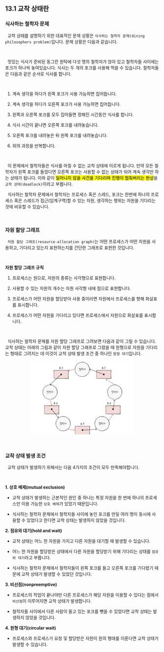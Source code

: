 ## 13.1 교착 상태란

### 식사하는 철학자 문제

&nbsp;&nbsp;교착 상태를 설명하기 위한 대표적인 문제 상황은 `식사하는 철학자 문제(dining philosophers problem)`입니다. 문제 상황은 다음과 같습니다.

<br>

&nbsp;&nbsp;맛있는 식사가 준비된 동그란 원탁에 다섯 명의 철학자가 앉아 있고 철학자들 사이에는 포크가 하나씩 놓여있습니다. 식사는 두 개의 포크를 사용해 먹을 수 있습니다. 철학자들은 다음과 같은 순서로 식사를 합니다.

<br>

1. 계속 생각을 하다가 왼쪽 포크가 사용 가능하면 집어듭니다.

2. 계속 생각을 하다가 오른쪽 포크가 사용 가능하면 집어듭니다.

3. 왼쪽과 오른쪽 포크를 모두 집어들면 정해진 시간동안 식사를 합니다.

4. 식사 시간이 끝나면 오른쪽 포크를 내려놓습니다.

5. 오른쪽 포크를 내려놓은 뒤 왼쪽 포크를 내려놓습니다.

6. 위의 과정을 반복합니다.

<br>

&nbsp;&nbsp;이 문제에서 철학자들은 식사를 마칠 수 없는 교착 상태에 이르게 됩니다. 만약 모든 철학자가 왼쪽 포크를 들었다면 오른쪽 포크는 사용할 수 없는 상태가 되어 계속 생각만 하는 상태가 됩니다. 이와 같이 <mark>일어나지 않을 사건을 기다리며 진행이 멈춰버리는 현상</mark>을 `교착 상태(deadlock)`이라고 부릅니다.

&nbsp;&nbsp;식사하는 철학자 문제에서 철학자는 프로세스 혹은 스레드, 포크는 한번에 하나의 프로세스 혹은 스레드가 접근(임계구역)할 수 있는 자원, 생각하는 행위는 자원을 기다리는 것에 비유할 수 있습니다.

<br>

### 자원 할당 그래프

&nbsp;&nbsp;`자원 할당 그래프(resource-allocation graph)`는 어떤 프로세스가 어떤 자원을 사용하고, 기다리고 있는지 표현하는지를 간단한 그래프로 표현한 것입니다.

<br>

**자원 할당 그래프 규칙**

1. 프로세스는 원으로, 자원의 종류는 사각형으로 표현합니다.

2. 사용할 수 있는 자원의 개수는 자원 사각형 내에 점으로 표현합니다.

3. 프로세스가 어떤 자원을 할당받아 사용 중이라면 자원에서 프로세스를 향해 화살표를 표시합니다.

4. 프로세스가 어떤 자원을 기다리고 있다면 프로세스에서 자원으로 화살표를 표시합니다.

<br>

&nbsp;&nbsp;식사하는 철학자 문제를 자원 할당 그래프로 그려보면 다음과 같이 그릴 수 있습니다. 교착 상태는 아래의 그림과 같이 자원 할당 그래프로 그렸을 때 원형으로 자원을 기다리는 형태로 그려지는 데 이것이 교착 상태 발생 조건 중 하나인 `원형 대기`입니다.

<figure align="center">
  <img src="../images/식사하는철학자문제_자원할당그래프.jpg" style="width: 80%; margin: 0 auto;" />
</figure>

<br>

### 교착 상태 발생 조건

&nbsp;&nbsp;교착 상태가 발생하기 위해서는 다음 4가지의 조건이 모두 만족해야합니다.

<br>

**1. 상호 배제(mutual exclusion)**

- 교착 상태가 발생하는 근본적인 원인 중 하나는 특정 자원을 한 번에 하나의 프로세스만 이용 가능한 `상호 배제`가 있었기 때문입니다.

- 식사하는 철학자 문제에서 철학자들 사이에 놓인 포크를 만일 여러 명이 동시에 사용할 수 있었다고 한다면 교착 상태는 발생하지 않았을 것입니다.

**2. 점유와 대기(hold and wait)**

- 교착 상태는 어느 한 자원을 가지고 다른 자원을 대기할 때 발생할 수 있습니다.

- 어느 한 자원을 할당받은 상태에서 다른 자원을 할당받기 위해 기다리는 상태를 `점유와 대기`라고 부릅니다.

- 식사하는 철학자 문제에서 철학자들이 왼쪽 포크를 들고 오른쪽 포크를 기다렸기 때문에 교착 상태가 발생할 수 있었던 것입니다.

**3. 비선점(nonpreemptive)**

- 프로세스의 작업이 끝나야만 다른 프로세스가 해당 자원을 이용할 수 있다는 점에서 `비선점`이 이루어지면 교착 상태가 발생합니다.

- 철학자들 사이에서 다른 사람이 들고 있는 포크를 뺏을 수 있었다면 교착 상태는 발생하지 않았을 것입니다.

**4. 원형 대기(circular wait)**

- 프로세스와 프로세스가 요청 및 할당받은 자원이 원의 형태를 이룬다면 교착 상태가 발생할 수 있습니다.

<br>
